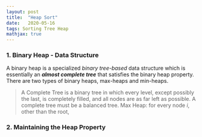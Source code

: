 ```yaml
---
layout: post
title:  "Heap Sort"
date:   2020-05-16
tags: Sorting Tree Heap
mathjax: true
---
```


### 1. Binary Heap - Data Structure
A binary heap is a specialized *binary tree-based* data structure which is essentially an ***almost complete tree*** that satisfies the binary heap property. There are two types of binary heaps, max-heaps and min-heaps.
> A Complete Tree is a binary tree in which every level, except possibly the last, is completely filled, and all nodes are as far left as possible. A complete tree must be a balanced tree.
> Max Heap: for every node $i$, other than the root, 

### 2. Maintaining the Heap Property
